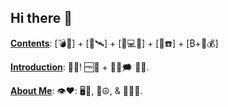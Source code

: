## Hi there 👋

<!--
**cbrightly/cbrightly** is a ✨ _special_ ✨ repository because its `README.md` (this file) appears on your GitHub profile.

Here are some ideas to get you started:

- 🔭 I’m currently working on ...
- 🌱 I’m currently learning ...
- 👯 I’m looking to collaborate on ...
- 🤔 I’m looking for help with ...
- 💬 Ask me about ...
- 📫 How to reach me: ...
- 😄 Pronouns: ...
- ⚡ Fun fact: ...
-->

<b><u>Contents</u></b>:
[💣🛜] + [🥽🛰️] + [🧪💻🎹] + [🔬☎️] + [₿+🛜💰]

<b><u>Introduction</u></b>:
👋🌐! 🆓🤔 + 🏴‍☠️🗯️ 🙏🏻.

<b><u>About Me</u></b>:
👁️❤️:  🖥️🎵, 🧘☮️, & 🎉🤟🏻.
